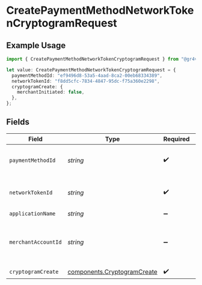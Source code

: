 # CreatePaymentMethodNetworkTokenCryptogramRequest

## Example Usage

```typescript
import { CreatePaymentMethodNetworkTokenCryptogramRequest } from "@gr4vy/sdk/models/operations";

let value: CreatePaymentMethodNetworkTokenCryptogramRequest = {
  paymentMethodId: "ef9496d8-53a5-4aad-8ca2-00eb68334389",
  networkTokenId: "f8dd5cfc-7834-4847-95dc-f75a360e2298",
  cryptogramCreate: {
    merchantInitiated: false,
  },
};
```

## Fields

| Field                                                                      | Type                                                                       | Required                                                                   | Description                                                                | Example                                                                    |
| -------------------------------------------------------------------------- | -------------------------------------------------------------------------- | -------------------------------------------------------------------------- | -------------------------------------------------------------------------- | -------------------------------------------------------------------------- |
| `paymentMethodId`                                                          | *string*                                                                   | :heavy_check_mark:                                                         | The ID of the payment method                                               | ef9496d8-53a5-4aad-8ca2-00eb68334389                                       |
| `networkTokenId`                                                           | *string*                                                                   | :heavy_check_mark:                                                         | The ID of the network token                                                | f8dd5cfc-7834-4847-95dc-f75a360e2298                                       |
| `applicationName`                                                          | *string*                                                                   | :heavy_minus_sign:                                                         | N/A                                                                        |                                                                            |
| `merchantAccountId`                                                        | *string*                                                                   | :heavy_minus_sign:                                                         | The ID of the merchant account to use for this request.                    |                                                                            |
| `cryptogramCreate`                                                         | [components.CryptogramCreate](../../models/components/cryptogramcreate.md) | :heavy_check_mark:                                                         | N/A                                                                        |                                                                            |